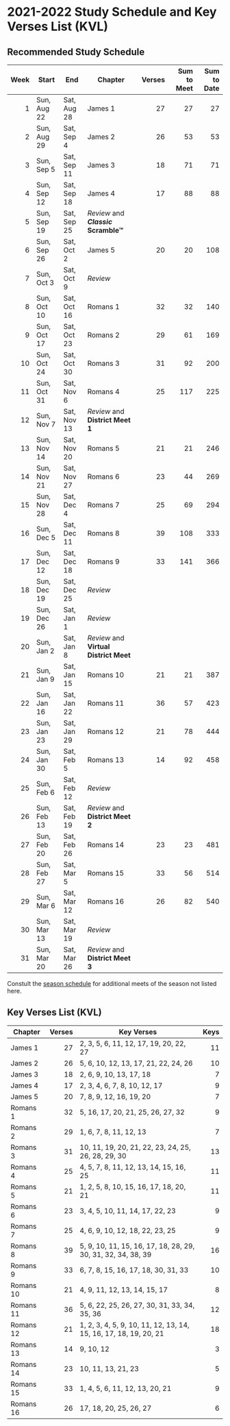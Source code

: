 <!--% hide_header_photo -->

# 2021-2022 Study Schedule and Key Verses List (KVL)

## Recommended Study Schedule

| Week | Start       | End          | Chapter   | Verses | Sum to Meet | Sum to Date        |
|-----:|-------------|--------------|-----------|-------:|------------:|-------------------:|
|    1 | Sun, Aug 22 | Sat, Aug 28  | James 1   |     27 |          27 |                 27 |
|    2 | Sun, Aug 29 | Sat, Sep 4   | James 2   |     26 |          53 |                 53 |
|    3 | Sun, Sep 5  | Sat, Sep 11  | James 3   |     18 |          71 |                 71 |
|    4 | Sun, Sep 12 | Sat, Sep 18  | James 4   |     17 |          88 |                 88 |
|    5 | Sun, Sep 19 | Sat, Sep 25  | *Review* and **<i>Classic</i> Scramble™**             ||||
|    6 | Sun, Sep 26 | Sat, Oct 2   | James 5   |     20 |          20 |                108 |
|    7 | Sun, Oct 3  | Sat, Oct 9   | *Review*                                              ||||
|    8 | Sun, Oct 10 | Sat, Oct 16  | Romans 1  |     32 |          32 |                140 |
|    9 | Sun, Oct 17 | Sat, Oct 23  | Romans 2  |     29 |          61 |                169 |
|   10 | Sun, Oct 24 | Sat, Oct 30  | Romans 3  |     31 |          92 |                200 |
|   11 | Sun, Oct 31 | Sat, Nov 6   | Romans 4  |     25 |         117 |                225 |
|   12 | Sun, Nov 7  | Sat, Nov 13  | *Review* and **District Meet 1**                      ||||
|   13 | Sun, Nov 14 | Sat, Nov 20  | Romans 5  |     21 |          21 |                246 |
|   14 | Sun, Nov 21 | Sat, Nov 27  | Romans 6  |     23 |          44 |                269 |
|   15 | Sun, Nov 28 | Sat, Dec 4   | Romans 7  |     25 |          69 |                294 |
|   16 | Sun, Dec 5  | Sat, Dec 11  | Romans 8  |     39 |         108 |                333 |
|   17 | Sun, Dec 12 | Sat, Dec 18  | Romans 9  |     33 |         141 |                366 |
|   18 | Sun, Dec 19 | Sat, Dec 25  | *Review*                                              ||||
|   19 | Sun, Dec 26 | Sat, Jan 1   | *Review*                                              ||||
|   20 | Sun, Jan 2  | Sat, Jan 8   | *Review* and **Virtual District Meet**                ||||
|   21 | Sun, Jan 9  | Sat, Jan 15  | Romans 10 |     21 |          21 |                387 |
|   22 | Sun, Jan 16 | Sat, Jan 22  | Romans 11 |     36 |          57 |                423 |
|   23 | Sun, Jan 23 | Sat, Jan 29  | Romans 12 |     21 |          78 |                444 |
|   24 | Sun, Jan 30 | Sat, Feb 5   | Romans 13 |     14 |          92 |                458 |
|   25 | Sun, Feb 6  | Sat, Feb 12  | *Review*                                              ||||
|   26 | Sun, Feb 13 | Sat, Feb 19  | *Review* and **District Meet 2**                      ||||
|   27 | Sun, Feb 20 | Sat, Feb 26  | Romans 14 |     23 |          23 |                481 |
|   28 | Sun, Feb 27 | Sat, Mar 5   | Romans 15 |     33 |          56 |                514 |
|   29 | Sun, Mar 6  | Sat, Mar 12  | Romans 16 |     26 |          82 |                540 |
|   30 | Sun, Mar 13 | Sat, Mar 19  | *Review*                                              ||||
|   31 | Sun, Mar 20 | Sat, Mar 26  | *Review* and **District Meet 3**                      ||||

Constult the [season schedule](season_schedule.md) for additional meets of the
season not listed here.

## Key Verses List (KVL)

| Chapter   | Verses | Key Verses                                                       | Keys |
|-----------|-------:|------------------------------------------------------------------|-----:|
| James 1   |     27 | 2, 3, 5, 6, 11, 12, 17, 19, 20, 22, 27                           |   11 |
| James 2   |     26 | 5, 6, 10, 12, 13, 17, 21, 22, 24, 26                             |   10 |
| James 3   |     18 | 2, 6, 9, 10, 13, 17, 18                                          |    7 |
| James 4   |     17 | 2, 3, 4, 6, 7, 8, 10, 12, 17                                     |    9 |
| James 5   |     20 | 7, 8, 9, 12, 16, 19, 20                                          |    7 |
| Romans 1  |     32 | 5, 16, 17, 20, 21, 25, 26, 27, 32                                |    9 |
| Romans 2  |     29 | 1, 6, 7, 8, 11, 12, 13                                           |    7 |
| Romans 3  |     31 | 10, 11, 19, 20, 21, 22, 23, 24, 25, 26, 28, 29, 30               |   13 |
| Romans 4  |     25 | 4, 5, 7, 8, 11, 12, 13, 14, 15, 16, 25                           |   11 |
| Romans 5  |     21 | 1, 2, 5, 8, 10, 15, 16, 17, 18, 20, 21                           |   11 |
| Romans 6  |     23 | 3, 4, 5, 10, 11, 14, 17, 22, 23                                  |    9 |
| Romans 7  |     25 | 4, 6, 9, 10, 12, 18, 22, 23, 25                                  |    9 |
| Romans 8  |     39 | 5, 9, 10, 11, 15, 16, 17, 18, 28, 29, 30, 31, 32, 34, 38, 39     |   16 |
| Romans 9  |     33 | 6, 7, 8, 15, 16, 17, 18, 30, 31, 33                              |   10 |
| Romans 10 |     21 | 4, 9, 11, 12, 13, 14, 15, 17                                     |    8 |
| Romans 11 |     36 | 5, 6, 22, 25, 26, 27, 30, 31, 33, 34, 35, 36                     |   12 |
| Romans 12 |     21 | 1, 2, 3, 4, 5, 9, 10, 11, 12, 13, 14, 15, 16, 17, 18, 19, 20, 21 |   18 |
| Romans 13 |     14 | 9, 10, 12                                                        |    3 |
| Romans 14 |     23 | 10, 11, 13, 21, 23                                               |    5 |
| Romans 15 |     33 | 1, 4, 5, 6, 11, 12, 13, 20, 21                                   |    9 |
| Romans 16 |     26 | 17, 18, 20, 25, 26, 27                                           |    6 |
